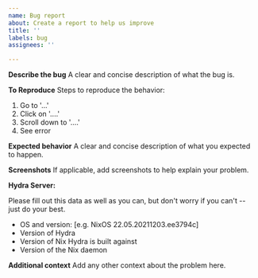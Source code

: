 ```yaml
---
name: Bug report
about: Create a report to help us improve
title: ''
labels: bug
assignees: ''

---
```


**Describe the bug**
A clear and concise description of what the bug is.

**To Reproduce**
Steps to reproduce the behavior:
1. Go to '...'
2. Click on '....'
3. Scroll down to '....'
4. See error

**Expected behavior**
A clear and concise description of what you expected to happen.

**Screenshots**
If applicable, add screenshots to help explain your problem.

**Hydra Server:**

Please fill out this data as well as you can, but don't worry if you can't -- just do your best.

- OS and version: [e.g. NixOS 22.05.20211203.ee3794c]
- Version of Hydra
- Version of Nix Hydra is built against
- Version of the Nix daemon 


**Additional context**
Add any other context about the problem here.
